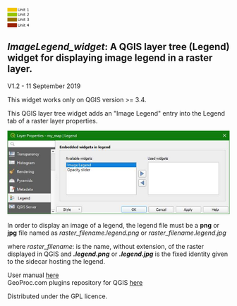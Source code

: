 ![](icon.png) 
## *ImageLegend_widget*: A QGIS layer tree (Legend) widget for displaying image legend in a raster layer.

V1.2 - 11 September 2019

This widget works only on QGIS version >= 3.4.

This QGIS layer tree widget adds an "Image Legend" entry into the Legend tab of a raster layer properties.

![](wil2.jpg)

In order to display an image of a legend, the legend file must be a **png** or **jpg** file named as *raster_filename.legend.png* or *raster_filename.legend.jpg*

where *raster_filename*: is the name, without extension, of the raster displayed in QGIS and ***.legend.png*** or ***.legend.jpg*** is the fixed identity given to the sidecar hosting the legend.

User manual [here](http://www.geoproc.com/be/image_legend_widget.htm)<br>
GeoProc.com plugins repository for QGIS [here](http://www.geoproc.com/be/plugins.xml)

Distributed under the GPL licence.

